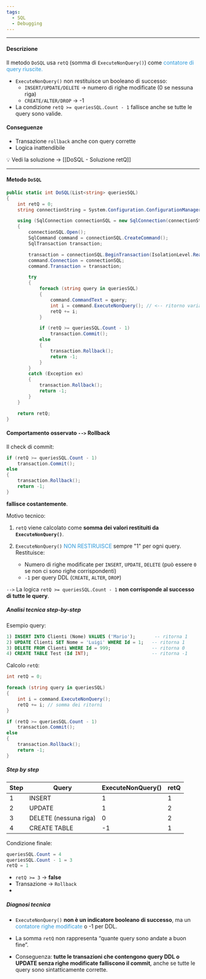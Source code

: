 ```yaml
---
tags:
  - SQL
  - Debugging
---
```

---
#### Descrizione
Il metodo `DoSQL` usa `retQ` (somma di `ExecuteNonQuery()`) come <span style="color: #2d98da">contatore di query riuscite.</span>

- `ExecuteNonQuery()` non restituisce un booleano di successo:
  - `INSERT/UPDATE/DELETE` → numero di righe modificate (0 se nessuna riga)
  - `CREATE/ALTER/DROP` → -1
- La condizione `retQ >= queriesSQL.Count - 1` fallisce anche se tutte le query sono valide.

#### Conseguenze
- Transazione `rollback` anche con query corrette
- Logica inattendibile

💡 Vedi la soluzione → [[DoSQL - Soluzione retQ]]

---

#### Metodo `DoSQL`

```csharp
public static int DoSQL(List<string> queriesSQL) 
{
    int retQ = 0;
    string connectionString = System.Configuration.ConfigurationManager.AppSettings["SQL"].ToString();

    using (SqlConnection connectionSQL = new SqlConnection(connectionString))
    {
        connectionSQL.Open();
        SqlCommand command = connectionSQL.CreateCommand();
        SqlTransaction transaction;

        transaction = connectionSQL.BeginTransaction(IsolationLevel.ReadCommitted);
        command.Connection = connectionSQL;
        command.Transaction = transaction;

        try
        {
            foreach (string query in queriesSQL)
            {
                command.CommandText = query;
                int i = command.ExecuteNonQuery(); // <-- ritorno variabile
                retQ += i;
            }

            if (retQ >= queriesSQL.Count - 1)
                transaction.Commit();
            else
            {
                transaction.Rollback();
                return -1;
            }
        }
        catch (Exception ex)
        {
            transaction.Rollback();
            return -1;
        }
    }

    return retQ;
}
```

#### Comportamento osservato ```-->``` Rollback

Il check di commit:

```csharp
if (retQ >= queriesSQL.Count - 1)
    transaction.Commit();
else
{
    transaction.Rollback();
    return -1;
}
```

**fallisce costantemente**.

Motivo tecnico:

1. `retQ` viene calcolato come **somma dei valori restituiti da `ExecuteNonQuery()`**.
  
2.  `ExecuteNonQuery()` <span style="color: #2d98da">NON RESTIRUISCE</span> sempre "1" per ogni query.  
    Restituisce:
    - Numero di righe modificate per `INSERT`, `UPDATE`, `DELETE` (può essere `0` se non ci sono righe corrispondenti)
    - `-1` per query DDL (`CREATE`, `ALTER`, `DROP`)
    
```-->``` La logica `retQ >= queriesSQL.Count - 1` **non corrisponde al successo di tutte le query**.


##### Analisi tecnica step-by-step

Esempio query:

```sql
1) INSERT INTO Clienti (Nome) VALUES ('Mario');       -- ritorna 1
2) UPDATE Clienti SET Nome = 'Luigi' WHERE Id = 1;   -- ritorna 1
3) DELETE FROM Clienti WHERE Id = 999;               -- ritorna 0
4) CREATE TABLE Test (Id INT);                       -- ritorna -1
```

Calcolo `retQ`:

```csharp
int retQ = 0;

foreach (string query in queriesSQL)
{
    int i = command.ExecuteNonQuery();
    retQ += i; // somma dei ritorni
}

if (retQ >= queriesSQL.Count - 1)
    transaction.Commit();
else
{
    transaction.Rollback();
    return -1;
}
```
##### Step by step

|Step|Query|ExecuteNonQuery()|retQ|
|---|---|---|---|
|1|INSERT|1|1|
|2|UPDATE|1|2|
|3|DELETE (nessuna riga)|0|2|
|4|CREATE TABLE|-1|1|

Condizione finale:
```c#
queriesSQL.Count = 4
queriesSQL.Count - 1 = 3
retQ = 1
```
  -  `retQ >= 3` → **false**
  - Transazione → `Rollback`
  - 
##### Diagnosi tecnica

- `ExecuteNonQuery()` **non è un indicatore booleano di successo**, ma un <span style="color: #2d98da">contatore righe modificate</span> o -1 per DDL.
    
- La somma `retQ` non rappresenta “quante query sono andate a buon fine”.
    
- Conseguenza: **tutte le transazioni che contengono query DDL o UPDATE senza righe modificate falliscono il commit**, anche se tutte le query sono sintatticamente corrette.